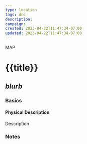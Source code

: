 ```yaml
---
type: location
tags: dnd
description: 
campaign: 
created: 2023-04-22T11:47:34-07:00
updated: 2023-04-22T11:47:34-07:00
---
```

MAP
# **{{title}}**
## *blurb*

### **Basics**
#### Physical Description
Description


### **Notes**
